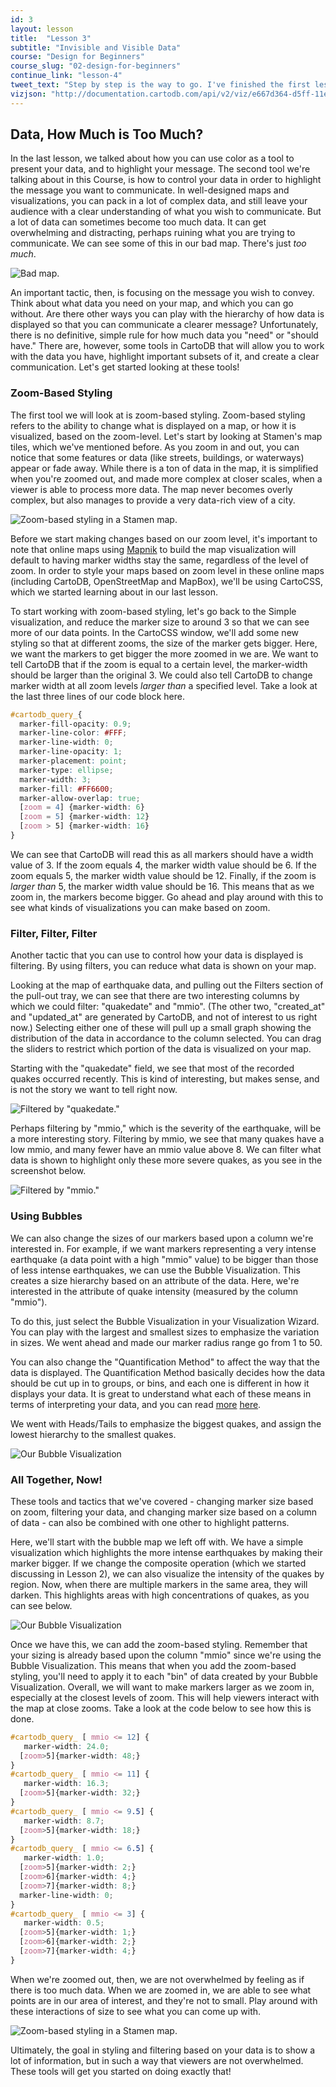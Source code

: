 ```yaml
---
id: 3
layout: lesson
title:  "Lesson 3"
subtitle: "Invisible and Visible Data"
course: "Design for Beginners"
course_slug: "02-design-for-beginners"
continue_link: "lesson-4"
tweet_text: "Step by step is the way to go. I've finished the first lesson of the map academy. Check it out"
vizjson: "http://documentation.cartodb.com/api/v2/viz/e667d364-d5ff-11e3-a78a-0edbca4b5057/viz.json"
---
```


## Data, How Much is Too Much?
In the last lesson, we talked about how you can use color as a tool to present your data, and to highlight your message. The second tool we're talking about in this Course, is how to control your data in order to highlight the message you want to communicate. In well-designed maps and visualizations, you can pack in a lot of complex data, and still leave your audience with a clear understanding of what you wish to communicate. But a lot of data can sometimes become too much data. It can get overwhelming and distracting, perhaps ruining what you are trying to communicate. We can see some of this in our bad map. There's just _too much_.

![Bad map.]({{site.baseurl}}/img/course2/lesson1/badmap.png)

An important tactic, then, is focusing on the message you wish to convey. Think about what data you need on your map, and which you can go without. Are there other ways you can play with the hierarchy of how data is displayed so that you can communicate a clearer message? Unfortunately, there is no definitive, simple rule for how much data you "need" or "should have." There are, however, some tools in CartoDB that will allow you to work with the data you have, highlight important subsets of it, and create a clear communication. Let's get started looking at these tools!

### Zoom-Based Styling

The first tool we will look at is zoom-based styling. Zoom-based styling refers to the ability to change what is displayed on a map, or how it is visualized, based on the zoom-level. Let's start by looking at Stamen's map tiles, which we've mentioned before. As you zoom in and out, you can notice that some features or data (like streets, buildings, or waterways) appear or fade away. While there is a ton of data in the map, it is simplified when you're zoomed out, and made more complex at closer scales, when a viewer is able to process more data. The map never becomes overly complex, but also manages to provide a very data-rich view of a city.

![Zoom-based styling in a Stamen map.]({{site.baseurl}}/img/course2/lesson3/stamen.gif)

Before we start making changes based on our zoom level, it's important to note that online maps using [Mapnik](http://mapnik.org/) to build the map visualization will default to having marker widths stay the same, regardless of the level of zoom. In order to style your maps based on zoom level in these online maps (including CartoDB, OpenStreetMap and MapBox), we'll be using CartoCSS, which we started learning about in our last lesson.

To start working with zoom-based styling, let's go back to the Simple visualization, and reduce the marker size to around 3 so that we can see more of our data points. In the CartoCSS window, we'll add some new styling so that at different zooms, the size of the marker gets bigger. Here, we want the markers to get bigger the more zoomed in we are. We want to tell CartoDB that if the zoom is equal to a certain level, the marker-width should be larger than the original 3. We could also tell CartoDB to change marker width at all zoom levels _larger than_ a specified level. Take a look at the last three lines of our code block here.

~~~css
#cartodb_query_{
  marker-fill-opacity: 0.9;
  marker-line-color: #FFF;
  marker-line-width: 0;
  marker-line-opacity: 1;
  marker-placement: point;
  marker-type: ellipse;
  marker-width: 3;
  marker-fill: #FF6600;
  marker-allow-overlap: true;
  [zoom = 4] {marker-width: 6}
  [zoom = 5] {marker-width: 12}
  [zoom > 5] {marker-width: 16}
} 
~~~

We can see that CartoDB will read this as all markers should have a width value of 3. If the zoom equals 4, the marker width value should be 6. If the zoom equals 5, the marker width value should be 12. Finally, if the zoom is _larger than_ 5, the marker width value should be 16. This means that as we zoom in, the markers become bigger. Go ahead and play around with this to see what kinds of visualizations you can make based on zoom.

### Filter, Filter, Filter

Another tactic that you can use to control how your data is displayed is filtering. By using filters, you can reduce what data is shown on your map.

Looking at the map of earthquake data, and pulling out the Filters section of the pull-out tray, we can see that there are two interesting columns by which we could filter: "quakedate" and "mmio". (The other two, "created_at" and "updated_at" are generated by CartoDB, and not of interest to us right now.) Selecting either one of these will pull up a small graph showing the distribution of the data in accordance to the column selected. You can drag the sliders to restrict which portion of the data is visualized on your map.

Starting with the "quakedate" field, we see that most of the recorded quakes occurred recently. This is kind of interesting, but makes sense, and is not the story we want to tell right now.

![Filtered by "quakedate."]({{site.baseurl}}/img/course2/lesson3/quakedate.png)

Perhaps filtering by "mmio," which is the severity of the earthquake, will be a more interesting story. Filtering by mmio, we see that many quakes have a low mmio, and many fewer have an mmio value above 8. We can filter what data is shown to highlight only these more severe quakes, as you see in the screenshot below. 

![Filtered by "mmio."]({{site.baseurl}}/img/course2/lesson3/mmio.png)

### Using Bubbles

We can also change the sizes of our markers based upon a column we're interested in. For example, if we want markers representing a very intense earthquake (a data point with a high "mmio" value) to be bigger than those of less intense earthquakes, we can use the Bubble Visualization. This creates a size hierarchy based on an attribute of the data. Here, we're interested in the attribute of quake intensity (measured by the column "mmio").

To do this, just select the Bubble Visualization in your Visualization Wizard. You can play with the largest and smallest sizes to emphasize the variation in sizes. We went ahead and made our marker radius range go from 1 to 50.

You can also change the "Quantification Method" to affect the way that the data is displayed. The Quantification Method basically decides how the data should be cut up in to groups, or bins, and each one is different in how it displays your data. It is great to understand what each of these means in terms of interpreting your data, and you can read [more](http://blog.cartographica.com/blog/2010/8/16/gis-data-classifications-in-cartographica.html) [here](http://individual.utoronto.ca/lackner/ggr272/DataClassificationMethods.pdf).

We went with Heads/Tails to emphasize the biggest quakes, and assign the lowest hierarchy to the smallest quakes.

![Our Bubble Visualization]({{site.baseurl}}/img/course2/lesson3/bubbleviz.png)

### All Together, Now!
These tools and tactics that we've covered - changing marker size based on zoom, filtering your data, and changing marker size based on a column of data - can also be combined with one other to highlight patterns.

Here, we'll start with the bubble map we left off with. We have a simple visualization which highlights the more intense earthquakes by making their marker bigger. If we change the composite operation (which we started discussing in Lesson 2), we can also visualize the intensity of the quakes by region. Now, when there are multiple markers in the same area, they will darken. This highlights areas with high concentrations of quakes, as you can see below.

 ![Our Bubble Visualization]({{site.baseurl}}/img/course2/lesson3/together1.png)

Once we have this, we can add the zoom-based styling. Remember that your sizing is already based upon the column "mmio" since we're using the Bubble Visualization. This means that when you add the zoom-based styling, you'll need to apply it to each "bin" of data created by your Bubble Visualization. Overall, we will want to make markers larger as we zoom in, especially at the closest levels of zoom. This will help viewers interact with the map at close zooms. Take a look at the code below to see how this is done.

~~~css
#cartodb_query_ [ mmio <= 12] {
   marker-width: 24.0;
  [zoom>5]{marker-width: 48;}
}
#cartodb_query_ [ mmio <= 11] {
   marker-width: 16.3;
  [zoom>5]{marker-width: 32;}
}
#cartodb_query_ [ mmio <= 9.5] {
   marker-width: 8.7;
  [zoom>5]{marker-width: 18;}
}
#cartodb_query_ [ mmio <= 6.5] {
   marker-width: 1.0;
  [zoom>5]{marker-width: 2;}
  [zoom>6]{marker-width: 4;}
  [zoom>7]{marker-width: 8;}
  marker-line-width: 0;
}
#cartodb_query_ [ mmio <= 3] {
   marker-width: 0.5;
  [zoom>5]{marker-width: 1;}
  [zoom>6]{marker-width: 2;}
  [zoom>7]{marker-width: 4;}
}
~~~

When we're zoomed out, then, we are not overwhelmed by feeling as if there is too much data. When we are zoomed in, we are able to see what points are in our area of interest, and they're not to small. Play around with these interactions of size to see what you can come up with.

![Zoom-based styling in a Stamen map.]({{site.baseurl}}/img/course2/lesson3/alltogether.gif)

Ultimately, the goal in styling and filtering based on your data is to show a lot of information, but in such a way that viewers are not overwhelmed. These tools will get you started on doing exactly that!